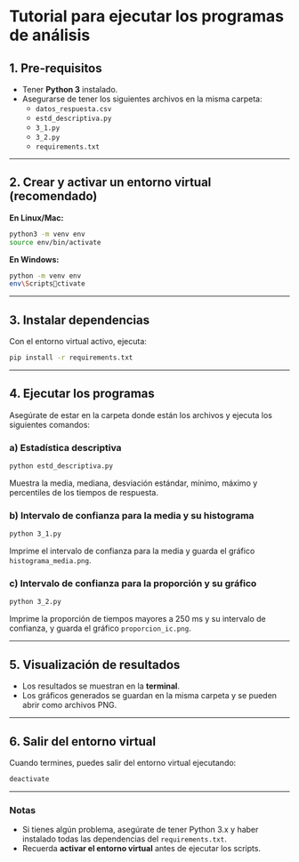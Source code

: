 
# Tutorial para ejecutar los programas de análisis

## 1. Pre-requisitos

- Tener **Python 3** instalado.
- Asegurarse de tener los siguientes archivos en la misma carpeta:
  - `datos_respuesta.csv`
  - `estd_descriptiva.py`
  - `3_1.py`
  - `3_2.py`
  - `requirements.txt`

---

## 2. Crear y activar un entorno virtual (recomendado)

**En Linux/Mac:**
```bash
python3 -m venv env
source env/bin/activate
```

**En Windows:**
```bash
python -m venv env
env\Scriptsctivate
```

---

## 3. Instalar dependencias

Con el entorno virtual activo, ejecuta:
```bash
pip install -r requirements.txt
```

---

## 4. Ejecutar los programas

Asegúrate de estar en la carpeta donde están los archivos y ejecuta los siguientes comandos:

### a) Estadística descriptiva
```bash
python estd_descriptiva.py
```
Muestra la media, mediana, desviación estándar, mínimo, máximo y percentiles de los tiempos de respuesta.

### b) Intervalo de confianza para la media y su histograma
```bash
python 3_1.py
```
Imprime el intervalo de confianza para la media y guarda el gráfico `histograma_media.png`.

### c) Intervalo de confianza para la proporción y su gráfico
```bash
python 3_2.py
```
Imprime la proporción de tiempos mayores a 250 ms y su intervalo de confianza, y guarda el gráfico `proporcion_ic.png`.

---

## 5. Visualización de resultados

- Los resultados se muestran en la **terminal**.
- Los gráficos generados se guardan en la misma carpeta y se pueden abrir como archivos PNG.

---

## 6. Salir del entorno virtual

Cuando termines, puedes salir del entorno virtual ejecutando:
```bash
deactivate
```

---

### Notas

- Si tienes algún problema, asegúrate de tener Python 3.x y haber instalado todas las dependencias del `requirements.txt`.
- Recuerda **activar el entorno virtual** antes de ejecutar los scripts.
